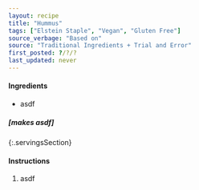 ```yaml
---
layout: recipe
title: "Hummus"
tags: ["Elstein Staple", "Vegan", "Gluten Free"]
source_verbage: "Based on"
source: "Traditional Ingredients + Trial and Error" 
first_posted: ?/?/?
last_updated: never
---
```


#### Ingredients
- asdf

##### [makes asdf]
{:.servingsSection}

#### Instructions
1. asdf
